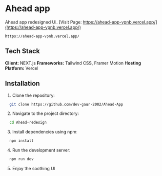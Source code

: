 
# Ahead app
Ahead app redesigned UI.
[Visit Page: https://ahead-app-vpnb.vercel.app/](https://ahead-app-vpnb.vercel.app/)

```href
https://ahead-app-vpnb.vercel.app/
```


## Tech Stack

**Client:** NEXT.js
**Frameworks:**  Tailwind CSS, Framer Motion
**Hosting Platform:** Vercel



## Installation
1. Clone the repository:
```bash
  git clone https://github.com/dev-gaur-2002/Ahead-App
```

2. Navigate to the project directory:
```bash
  cd Ahead-redesign
```

3. Install dependencies using npm:
```bash
  npm install
```
4. Run the development server:
```bash
  npm run dev
```

5. Enjoy the soothing UI